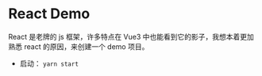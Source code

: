 # React Demo

React 是老牌的 js 框架，许多特点在 Vue3 中也能看到它的影子，我想本着更加熟悉 react 的原因，来创建一个 demo 项目。

- 启动： `yarn start`
